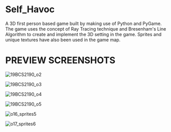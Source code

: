 # Self_Havoc  
A 3D first person based game built by making use of Python and PyGame. 
The game uses the concept of Ray Tracing technique and Bresenham's Line Algorithm to create and implement the 3D setting in the game.
Sprites and unique textures have also been used in the game map.  

# PREVIEW SCREENSHOTS  
![19BCS2190_o2](https://user-images.githubusercontent.com/79057173/119277194-d35b4b00-bc3b-11eb-8cc5-f7f9dad55399.PNG)

![19BCS2190_o3](https://user-images.githubusercontent.com/79057173/119277196-d5250e80-bc3b-11eb-9880-dd7af6741676.PNG)

![19BCS2190_o4](https://user-images.githubusercontent.com/79057173/119277199-d9512c00-bc3b-11eb-9892-e128da9616bb.PNG)

![19BCS2190_o5](https://user-images.githubusercontent.com/79057173/119277202-da825900-bc3b-11eb-9734-d2148d954f1a.PNG)

![o16_sprites5](https://user-images.githubusercontent.com/79057173/119653919-821ea780-be45-11eb-9810-1c5af564da47.PNG)

![o17_sprites6](https://user-images.githubusercontent.com/79057173/119653926-84810180-be45-11eb-99f8-f59d27e679ef.PNG)
